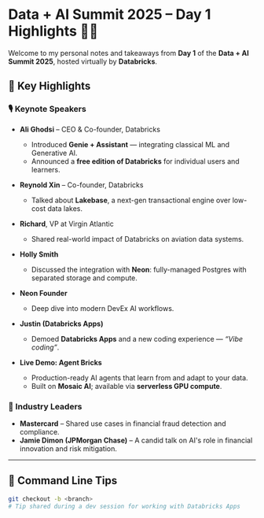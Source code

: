 # Data + AI Summit 2025 – Day 1 Highlights 🧠✨

Welcome to my personal notes and takeaways from **Day 1** of the **Data + AI Summit 2025**, hosted virtually by **Databricks**.

## 🚀 Key Highlights

### 🎙️ Keynote Speakers
- **Ali Ghodsi** – CEO & Co-founder, Databricks  
  - Introduced **Genie + Assistant** — integrating classical ML and Generative AI.
  - Announced a **free edition of Databricks** for individual users and learners.

- **Reynold Xin** – Co-founder, Databricks  
  - Talked about **Lakebase**, a next-gen transactional engine over low-cost data lakes.

- **Richard**, VP at Virgin Atlantic  
  - Shared real-world impact of Databricks on aviation data systems.

- **Holly Smith**  
  - Discussed the integration with **Neon**: fully-managed Postgres with separated storage and compute.

- **Neon Founder**  
  - Deep dive into modern DevEx AI workflows.

- **Justin (Databricks Apps)**  
  - Demoed **Databricks Apps** and a new coding experience — *“Vibe coding”*.

- **Live Demo: Agent Bricks**  
  - Production-ready AI agents that learn from and adapt to your data.
  - Built on **Mosaic AI**; available via **serverless GPU compute**.

### 💼 Industry Leaders
- **Mastercard** – Shared use cases in financial fraud detection and compliance.
- **Jamie Dimon (JPMorgan Chase)** – A candid talk on AI's role in financial innovation and risk mitigation.

---

## 📌 Command Line Tips
```bash
git checkout -b <branch>
# Tip shared during a dev session for working with Databricks Apps

